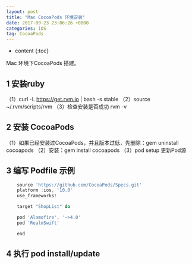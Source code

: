 ```yaml
---
layout: post
title: "Mac CocoaPods 环境安装"
date: 2017-09-23 23:06:26 +0800 
categories: iOS
tag: CocoaPods
---
```

* content
{:toc}

Mac 环境下CocoaPods 搭建。

<!-- more -->

## 1 安装ruby
   （1）curl -L https://get.rvm.io | bash -s stable
   （2）source ~/.rvm/scripts/rvm
   （3）检查安装是否成功 rvm -v

## 2 安装 CocoaPods
   （1）如果已经安装过CocoaPods，并且版本过低，先删除：gem uninstall cocoapods
   （2）安装：gem install cocoapods
   （3）pod setup 更新Pod源

## 3 编写 Podfile 示例
```javascript
   	source 'https://github.com/CocoaPods/Specs.git'
	platform :ios, '10.0'
	use_frameworks!

	target "ShopList" do

	pod 'Alamofire', '~>4.0'
	pod 'RealmSwift'

	end
```

## 4 执行 pod install/update